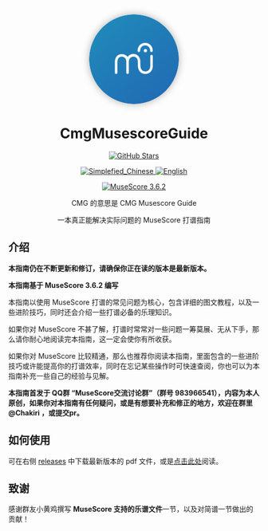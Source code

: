 <p align="center">
    <a title="icon" target="_blank" href="https://nijinechakiri.github.io/CmgMusescoreGuide/">
        <img alt="icon" src="./img/musescore.png" style="border-radius: 50%; width: 180px; height: 180px; box-shadow: 0 0px 15px rgba(0, 0, 0, 0.3);">
    </a>
</p>




<h1 align="center">CmgMusescoreGuide</h1>

<p align="center">
    <a title="GitHub Stars" target="_blank" href="https://github.com/NijineChakiri/CmgMusescoreGuide/stargazers">
        <img alt="GitHub Stars" src="https://img.shields.io/github/stars/NijineChakiri/CmgMusescoreGuide?style=social&logo=github">
    </a> 
</p>
<p align="center">
    <a title="Simplefied_Chinese" target="_blank" href="https://nijinechakiri.github.io/CmgMusescoreGuide/CmgMusescoreGuide.html">
        <img alt="Simplefied_Chinese" src="https://img.shields.io/badge/%E7%AE%80%E4%BD%93%E4%B8%AD%E6%96%87-Simplified%20Chinese-blue">
    </a>
    <a title="English" href="">
        <img alt="English" src="https://img.shields.io/badge/%E8%8B%B1%E8%AF%AD-English-blue">
    </a>
</p>
<p align="center">
    <a title="MuseScore 3.6.2" target="_blank" href="https://www.musescore.org">
        <img alt="MuseScore 3.6.2" src="https://img.shields.io/badge/MuseScore-3.6.2-blue">
    </a>
</p>

<p align="center">CMG 的意思是 CMG Musescore Guide</p>

<p align="center">一本真正能解决实际问题的 MuseScore 打谱指南</p>

## 介绍

**本指南仍在不断更新和修订，请确保你正在读的版本是最新版本。**

**本指南基于 MuseScore 3.6.2 编写**

本指南以使用 MuseScore 打谱的常见问题为核心，包含详细的图文教程，以及一些进阶技巧，同时还会介绍一些打谱必备的乐理知识。

如果你对 MuseScore 不甚了解，打谱时常常对一些问题一筹莫展、无从下手，那么请你耐心地阅读完本指南，这一定会使你有所收获。

如果你对 MuseScore 比较精通，那么也推荐你阅读本指南，里面包含的一些进阶技巧或许能提高你的打谱效率，同时在忘记某些操作时可快速查阅，你也可以为本指南补充一些自己的经验与见解。

**本指南首发于 QQ群 “MuseScore交流讨论群”（群号 983966541），内容为本人原创，如果你对本指南有任何疑问，或是有想要补充和修正的地方，欢迎在群里 @Chakiri ，或提交pr。**

## 如何使用

可在右侧 <a href="https://github.com/NijineChakiri/CmgMusescoreGuide/releases">releases</a> 中下载最新版本的 pdf 文件，或是<a href="https://nijinechakiri.github.io/CmgMusescoreGuide/CmgMusescoreGuide.html">点击此处</a>阅读。



## 致谢

感谢群友小黄鸡撰写 **MuseScore 支持的乐谱文件**一节，以及对简谱一节做出的贡献！

